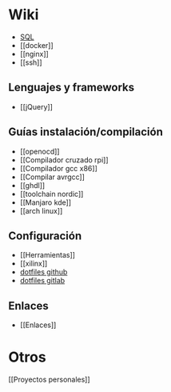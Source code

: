 # Wiki

* [SQL](SQL)
* [[docker]]
* [[nginx]]
* [[ssh]]

## Lenguajes y frameworks
* [[jQuery]]

## Guías instalación/compilación

* [[openocd]]
* [[Compilador cruzado rpi]]
* [[Compilador gcc x86]]
* [[Compilar avrgcc]]
* [[ghdl]]
* [[toolchain nordic]]
* [[Manjaro kde]]
* [[arch linux]]

## Configuración

* [[Herramientas]]
* [[xilinx]]
* [dotfiles github](https://github.com/andres7293/dotfiles)
* [dotfiles gitlab](https://gitlab.com/andres7293/dotfiles)

## Enlaces

* [[Enlaces]]

# Otros

[[Proyectos personales]]
